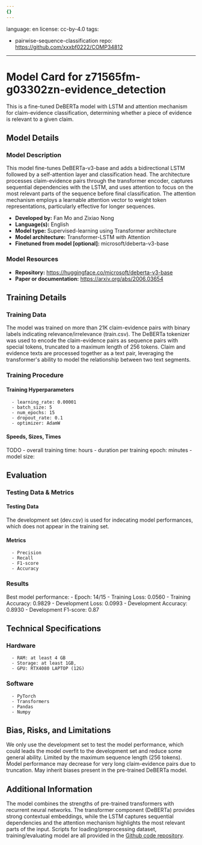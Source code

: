 ```yaml
---
{}
---
```

language: en
license: cc-by-4.0
tags:
- pairwise-sequence-classification
repo: https://github.com/xxxbf0222/COMP34812

---

# Model Card for z71565fm-g03302zn-evidence_detection

<!-- Provide a quick summary of what the model is/does. -->

This is a fine-tuned DeBERTa model with LSTM and attention mechanism for claim-evidence classification, determining whether a piece of evidence is relevant to a given claim.


## Model Details

### Model Description

<!-- Provide a longer summary of what this model is. -->

This model fine-tunes DeBERTa-v3-base and adds a bidirectional LSTM followed by a self-attention layer and classification head. The architecture processes claim-evidence pairs through the transformer encoder, captures sequential dependencies with the LSTM, and uses attention to focus on the most relevant parts of the sequence before final classification. The attention mechanism employs a learnable attention vector to weight token representations, particularly effective for longer sequences.

- **Developed by:** Fan Mo and Zixiao Nong
- **Language(s):** English
- **Model type:** Supervised-learning using Transformer architecture
- **Model architecture:** Transformer-LSTM with Attention
- **Finetuned from model [optional]:** microsoft/deberta-v3-base

### Model Resources

<!-- Provide links where applicable. -->

- **Repository:** https://huggingface.co/microsoft/deberta-v3-base
- **Paper or documentation:** https://arxiv.org/abs/2006.03654

## Training Details

### Training Data

<!-- This is a short stub of information on the training data that was used, and documentation related to data pre-processing or additional filtering (if applicable). -->

The model was trained on more than 21K claim-evidence pairs with binary labels indicating relevance/irrelevance (train.csv). The DeBERTa tokenizer was used to encode the claim-evidence pairs as sequence pairs with special tokens, truncated to a maximum length of 256 tokens. Claim and evidence texts are processed together as a text pair, leveraging the transformer's ability to model the relationship between two text segments.

### Training Procedure

<!-- This relates heavily to the Technical Specifications. Content here should link to that section when it is relevant to the training procedure. -->

#### Training Hyperparameters

<!-- This is a summary of the values of hyperparameters used in training the model. -->


      - learning_rate: 0.00001
      - batch_size: 5
      - num_epochs: 15
      - dropout_rate: 0.1
      - optimizer: AdamW

#### Speeds, Sizes, Times

<!-- This section provides information about how roughly how long it takes to train the model and the size of the resulting model. -->

TODO
      - overall training time:  hours
      - duration per training epoch:  minutes
      - model size: 

## Evaluation

<!-- This section describes the evaluation protocols and provides the results. -->

### Testing Data & Metrics

#### Testing Data

<!-- This should describe any evaluation data used (e.g., the development/validation set provided). -->

The development set (dev.csv) is used for indecating model performances, which does not appear in the training set.

#### Metrics

<!-- These are the evaluation metrics being used. -->


      - Precision
      - Recall
      - F1-score
      - Accuracy

### Results

Best model performance:
      - Epoch: 14/15
      - Training Loss: 0.0560
      - Training Accuracy: 0.9829
      - Development Loss: 0.0993
      - Development Accuracy: 0.8930
      - Development F1-score: 0.87

## Technical Specifications

### Hardware


      - RAM: at least 4 GB
      - Storage: at least 1GB,
      - GPU: RTX4080 LAPTOP (12G)

### Software


      - PyTorch
      - Transformers
      - Pandas
      - Numpy

## Bias, Risks, and Limitations

<!-- This section is meant to convey both technical and sociotechnical limitations. -->

We only use the development set to test the model performance, which could leads the model overfit to the development set and reduce some general ability. Limited by the maximum sequence length (256 tokens). Model performance may decrease for very long claim-evidence pairs due to truncation. May inherit biases present in the pre-trained DeBERTa model.

## Additional Information

<!-- Any other information that would be useful for other people to know. -->

The model combines the strengths of pre-trained transformers with recurrent neural networks. The transformer component (DeBERTa) provides strong contextual embeddings, while the LSTM captures sequential dependencies and the attention mechanism highlights the most relevant parts of the input. 
    Scripts for loading/preprocessing dataset, training/evaluating model are all provided in the [Github code repository](https://github.com/xxxbf0222/COMP34812).
